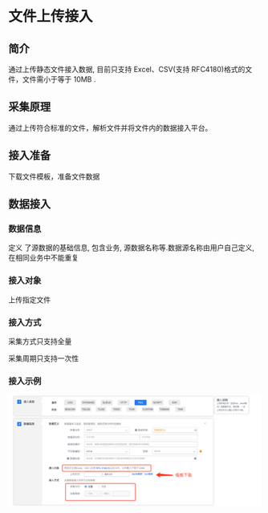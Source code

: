 # 文件上传接入

## 简介

通过上传静态文件接入数据, 目前只支持 Excel、CSV\(支持 RFC4180\)格式的文件，文件需小于等于 10MB .

## 采集原理

通过上传符合标准的文件，解析文件并将文件内的数据接入平台。

## 接入准备

下载文件模板，准备文件数据

## 数据接入

### 数据信息

定义 了源数据的基础信息, 包含业务, 源数据名称等.数据源名称由用户自己定义, 在相同业务中不能重复

### 接入对象

上传指定文件

### 接入方式

采集方式只支持全量

采集周期只支持一次性

### 接入示例

![](../../../../assets/access_file_excample.png)



